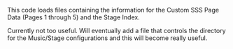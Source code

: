 This code loads files containing the information for the Custom SSS Page Data (Pages 1 through 5) and the Stage Index. 

Currently not too useful. Will eventually add a file that controls the directory for the Music/Stage configurations and this will become really useful.